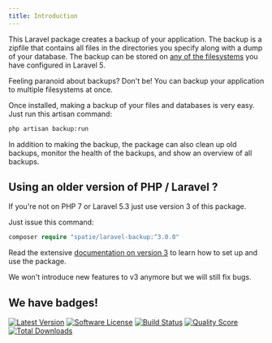 ```yaml
---
title: Introduction
---
```


This Laravel package creates a backup of your application. The backup is a zipfile that contains all files in the directories you specify along with a dump of your database. The backup can be stored on [any of the filesystems](http://laravel.com/docs/5.0/filesystem)  you have configured in Laravel 5.

Feeling paranoid about backups? Don't be! You can backup your application to multiple filesystems at once.

Once installed, making a backup of your files and databases is very easy. Just run this artisan command:

``` bash
php artisan backup:run
```

In addition to making the backup, the package can also clean up old backups, monitor the health of the backups, and show an overview of all backups.

## Using an older version of PHP / Laravel ?

If you're not on PHP 7 or Laravel 5.3 just use version 3 of this package. 
 
Just issue this command:

```php
composer require "spatie/laravel-backup:^3.0.0"
```

Read the extensive [documentation on version 3](https://docs.spatie.be/laravel-backup/v3) to learn how to set up and use the package.

We won't introduce new features to v3 anymore but we will still fix bugs.

## We have badges!

<section class="article_badges">
    <a href="https://github.com/spatie/laravel-backup/releases"><img src="https://img.shields.io/github/release/spatie/laravel-backup.svg?style=flat-square" alt="Latest Version"></a>
    <a href="https://github.com/spatie/laravel-backup/blob/master/LICENSE.md"><img src="https://img.shields.io/badge/license-MIT-brightgreen.svg?style=flat-square" alt="Software License"></a>
    <a href="https://travis-ci.org/spatie/laravel-backup"><img src="https://img.shields.io/travis/spatie/laravel-backup/master.svg?style=flat-square" alt="Build Status"></a>
    <a href="https://scrutinizer-ci.com/g/spatie/laravel-backup"><img src="https://img.shields.io/scrutinizer/g/spatie/laravel-backup.svg?style=flat-square" alt="Quality Score"></a>
    <a href="https://packagist.org/packages/spatie/laravel-backup"><img src="https://img.shields.io/packagist/dt/spatie/laravel-backup.svg?style=flat-square" alt="Total Downloads"></a>
</section>
